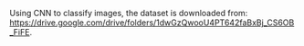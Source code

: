 Using CNN to classify images, the dataset is downloaded from: https://drive.google.com/drive/folders/1dwGzQwooU4PT642faBxBj_CS6OB_FiFE.

